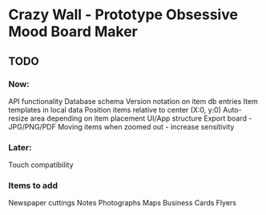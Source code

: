 # Crazy Wall - Prototype Obsessive Mood Board Maker

## TODO

### Now:

API functionality
Database schema
Version notation on item db entries
Item templates in local data
Position items relative to center (X:0, y:0)
Auto-resize area depending on item placement
UI/App structure
Export board - JPG/PNG/PDF
Moving items when zoomed out - increase sensitivity

### Later:

Touch compatibility

### Items to add

Newspaper cuttings
Notes
Photographs
Maps
Business Cards
Flyers
